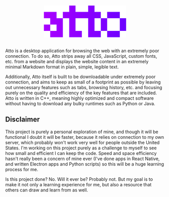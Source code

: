 <br><br>
<p align="center">
  <img width="260" height="100" src="https://raw.githubusercontent.com/brandon-gong/atto/master/atto.png">
</p>
<br>
Atto is a desktop application for browsing the web with an extremely poor connection.  To do so, Atto strips away all CSS, JavaScript, custom fonts, etc. from a website and displays the website content in an extremely minimal Markdown format in plain, simple, legible text.  

Additionally, Atto itself is built to be downloadable under extremely poor connection, and aims to keep as small of a footprint as possible by leaving out unnecessary features such as tabs, browsing history, etc. and focusing purely on the quality and efficiency of the key features that are included.  Atto is written in C++, meaning highly optimized and compact software without having to download any bulky runtimes such as Python or Java.

## Disclaimer
This project is purely a personal exploration of mine, and though it will be functional I doubt it will be faster, because it relies on connection to my own server, which probably won't work very well for people outside the United States.  I'm working on this project purely as a challenge to myself to see how small and efficient I can keep the code.  Speed and space efficiency hasn't really been a concern of mine ever (I've done apps in React Native, and written Electron apps and Python scripts) so this will be a huge learning process for me.

Is this project done? No.  Will it ever be?  Probably not.  But my goal is to make it not only a learning experience for me, but also a resource that others can draw and learn from as well.
